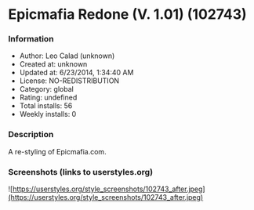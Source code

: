 # Epicmafia Redone (V. 1.01) (102743)

### Information
- Author: Leo Calad (unknown)
- Created at: unknown
- Updated at: 6/23/2014, 1:34:40 AM
- License: NO-REDISTRIBUTION
- Category: global
- Rating: undefined
- Total installs: 56
- Weekly installs: 0


### Description
A re-styling of Epicmafia.com.


### Screenshots (links to userstyles.org)
![https://userstyles.org/style_screenshots/102743_after.jpeg](https://userstyles.org/style_screenshots/102743_after.jpeg)


